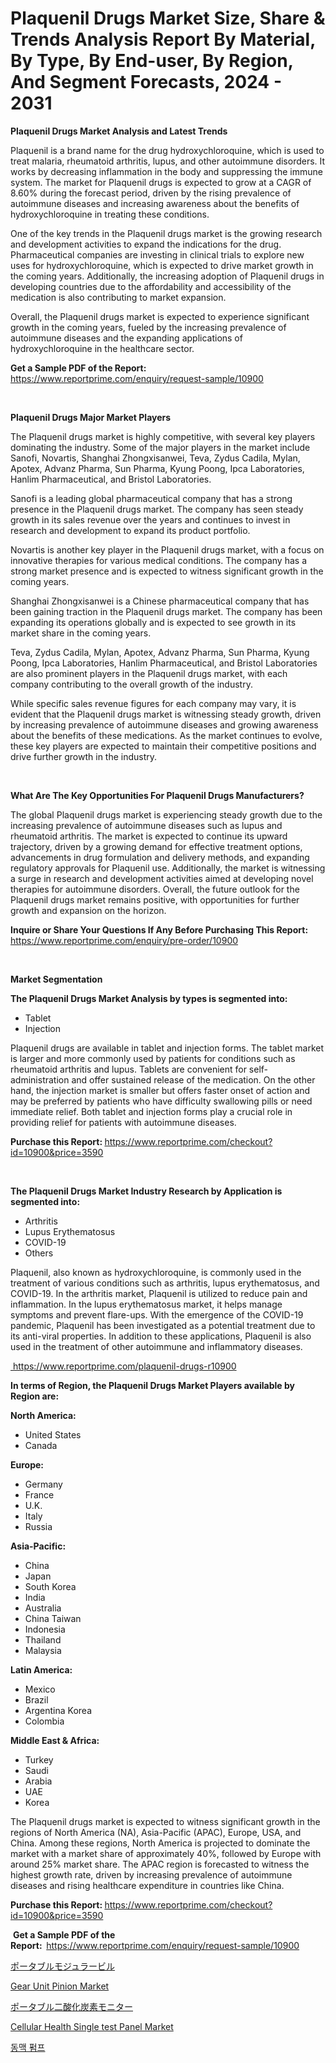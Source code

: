 <p><h1>Plaquenil Drugs Market Size, Share & Trends Analysis Report By Material, By Type, By End-user, By Region, And Segment Forecasts, 2024 - 2031</h1></p><p><strong>Plaquenil Drugs Market Analysis and Latest Trends</strong></p>
<p><p>Plaquenil is a brand name for the drug hydroxychloroquine, which is used to treat malaria, rheumatoid arthritis, lupus, and other autoimmune disorders. It works by decreasing inflammation in the body and suppressing the immune system. The market for Plaquenil drugs is expected to grow at a CAGR of 8.60% during the forecast period, driven by the rising prevalence of autoimmune diseases and increasing awareness about the benefits of hydroxychloroquine in treating these conditions.</p><p>One of the key trends in the Plaquenil drugs market is the growing research and development activities to expand the indications for the drug. Pharmaceutical companies are investing in clinical trials to explore new uses for hydroxychloroquine, which is expected to drive market growth in the coming years. Additionally, the increasing adoption of Plaquenil drugs in developing countries due to the affordability and accessibility of the medication is also contributing to market expansion.</p><p>Overall, the Plaquenil drugs market is expected to experience significant growth in the coming years, fueled by the increasing prevalence of autoimmune diseases and the expanding applications of hydroxychloroquine in the healthcare sector.</p></p>
<p><strong>Get a Sample PDF of the Report:&nbsp;</strong> <a href="https://www.reportprime.com/enquiry/request-sample/10900">https://www.reportprime.com/enquiry/request-sample/10900</a></p>
<p>&nbsp;</p>
<p><strong>Plaquenil Drugs Major Market Players</strong></p>
<p><p>The Plaquenil drugs market is highly competitive, with several key players dominating the industry. Some of the major players in the market include Sanofi, Novartis, Shanghai Zhongxisanwei, Teva, Zydus Cadila, Mylan, Apotex, Advanz Pharma, Sun Pharma, Kyung Poong, Ipca Laboratories, Hanlim Pharmaceutical, and Bristol Laboratories.</p><p>Sanofi is a leading global pharmaceutical company that has a strong presence in the Plaquenil drugs market. The company has seen steady growth in its sales revenue over the years and continues to invest in research and development to expand its product portfolio.</p><p>Novartis is another key player in the Plaquenil drugs market, with a focus on innovative therapies for various medical conditions. The company has a strong market presence and is expected to witness significant growth in the coming years.</p><p>Shanghai Zhongxisanwei is a Chinese pharmaceutical company that has been gaining traction in the Plaquenil drugs market. The company has been expanding its operations globally and is expected to see growth in its market share in the coming years.</p><p>Teva, Zydus Cadila, Mylan, Apotex, Advanz Pharma, Sun Pharma, Kyung Poong, Ipca Laboratories, Hanlim Pharmaceutical, and Bristol Laboratories are also prominent players in the Plaquenil drugs market, with each company contributing to the overall growth of the industry.</p><p>While specific sales revenue figures for each company may vary, it is evident that the Plaquenil drugs market is witnessing steady growth, driven by increasing prevalence of autoimmune diseases and growing awareness about the benefits of these medications. As the market continues to evolve, these key players are expected to maintain their competitive positions and drive further growth in the industry.</p></p>
<p>&nbsp;</p>
<p><strong>What Are The Key Opportunities For Plaquenil Drugs Manufacturers?</strong></p>
<p><p>The global Plaquenil drugs market is experiencing steady growth due to the increasing prevalence of autoimmune diseases such as lupus and rheumatoid arthritis. The market is expected to continue its upward trajectory, driven by a growing demand for effective treatment options, advancements in drug formulation and delivery methods, and expanding regulatory approvals for Plaquenil use. Additionally, the market is witnessing a surge in research and development activities aimed at developing novel therapies for autoimmune disorders. Overall, the future outlook for the Plaquenil drugs market remains positive, with opportunities for further growth and expansion on the horizon.</p></p>
<p><strong>Inquire or Share Your Questions If Any Before Purchasing This Report:</strong> <a href="https://www.reportprime.com/enquiry/pre-order/10900">https://www.reportprime.com/enquiry/pre-order/10900</a></p>
<p>&nbsp;</p>
<p><strong>Market Segmentation</strong></p>
<p><strong>The Plaquenil Drugs Market Analysis by types is segmented into:</strong></p>
<p><ul><li>Tablet</li><li>Injection</li></ul></p>
<p><p>Plaquenil drugs are available in tablet and injection forms. The tablet market is larger and more commonly used by patients for conditions such as rheumatoid arthritis and lupus. Tablets are convenient for self-administration and offer sustained release of the medication. On the other hand, the injection market is smaller but offers faster onset of action and may be preferred by patients who have difficulty swallowing pills or need immediate relief. Both tablet and injection forms play a crucial role in providing relief for patients with autoimmune diseases.</p></p>
<p><strong>Purchase this Report:&nbsp;</strong><a href="https://www.reportprime.com/checkout?id=10900&price=3590">https://www.reportprime.com/checkout?id=10900&price=3590</a></p>
<p>&nbsp;</p>
<p><strong>The Plaquenil Drugs Market Industry Research by Application is segmented into:</strong></p>
<p><ul><li>Arthritis</li><li>Lupus Erythematosus</li><li>COVID-19</li><li>Others</li></ul></p>
<p><p>Plaquenil, also known as hydroxychloroquine, is commonly used in the treatment of various conditions such as arthritis, lupus erythematosus, and COVID-19. In the arthritis market, Plaquenil is utilized to reduce pain and inflammation. In the lupus erythematosus market, it helps manage symptoms and prevent flare-ups. With the emergence of the COVID-19 pandemic, Plaquenil has been investigated as a potential treatment due to its anti-viral properties. In addition to these applications, Plaquenil is also used in the treatment of other autoimmune and inflammatory diseases.</p></p>
<p><a href="https://www.reportprime.com/plaquenil-drugs-r10900">&nbsp;https://www.reportprime.com/plaquenil-drugs-r10900</a></p>
<p><strong>In terms of Region, the Plaquenil Drugs Market Players available by Region are:</strong></p>
<p>
    <p> <strong> North America: </strong>
        <ul>
            <li>United States</li>
            <li>Canada</li>
        </ul>
        </p> 
    <p> <strong> Europe: </strong>
        <ul>
            <li>Germany</li>
            <li>France</li>
            <li>U.K.</li>
            <li>Italy</li>
            <li>Russia</li>
        </ul>
        </p> 
    <p> <strong> Asia-Pacific: </strong>
        <ul>
            <li>China</li>
            <li>Japan</li>
            <li>South Korea</li>
            <li>India</li>
            <li>Australia</li>
            <li>China Taiwan</li>
            <li>Indonesia</li>
            <li>Thailand</li>
            <li>Malaysia</li>
        </ul>
        </p> 
    <p> <strong> Latin America: </strong>
        <ul>
            <li>Mexico</li>
            <li>Brazil</li>
            <li>Argentina Korea</li>
            <li>Colombia</li>
        </ul>
        </p> 
    <p> <strong> Middle East & Africa: </strong>
        <ul>
            <li>Turkey</li>
            <li>Saudi</li>
            <li>Arabia</li>
            <li>UAE</li>
            <li>Korea</li>
        </ul>
    </p>
    </p>
<p><p>The Plaquenil drugs market is expected to witness significant growth in the regions of North America (NA), Asia-Pacific (APAC), Europe, USA, and China. Among these regions, North America is projected to dominate the market with a market share of approximately 40%, followed by Europe with around 25% market share. The APAC region is forecasted to witness the highest growth rate, driven by increasing prevalence of autoimmune diseases and rising healthcare expenditure in countries like China.</p></p>
<p><strong>Purchase this Report: </strong><a href="https://www.reportprime.com/checkout?id=10900&price=3590">https://www.reportprime.com/checkout?id=10900&price=3590</a></p>
<p>&nbsp;<strong>Get a Sample PDF of the Report:&nbsp;&nbsp;</strong><a href="https://www.reportprime.com/enquiry/request-sample/10900">https://www.reportprime.com/enquiry/request-sample/10900</a></p>
<p><strong></strong></p>
<p><p><a href="https://medium.com/@tamaracsmith02024/%E3%83%9D%E3%83%BC%E3%82%BF%E3%83%96%E3%83%AB%E3%83%A2%E3%82%B8%E3%83%A5%E3%83%A9%E3%83%BC%E3%83%93%E3%83%AB%E3%81%AE%E5%B8%82%E5%A0%B4%E3%82%B7%E3%82%A7%E3%82%A2%E3%81%A8%E6%96%B0%E3%81%97%E3%81%84%E3%83%88%E3%83%AC%E3%83%B3%E3%83%89%E5%88%86%E6%9E%90-%E3%81%9D%E3%81%AE%E3%82%BF%E3%82%A4%E3%83%97-%E3%82%A2%E3%83%97%E3%83%AA%E3%82%B1%E3%83%BC%E3%82%B7%E3%83%A7%E3%83%B3-%E6%9C%80%E7%B5%82%E4%BD%BF%E7%94%A8%E9%80%94%E3%81%8A%E3%82%88%E3%81%B32024%E5%B9%B4%E3%81%8B%E3%82%892031%E5%B9%B4%E3%81%BE%E3%81%A7%E3%81%AE%E4%BA%88%E6%B8%AC%E3%81%AB%E3%82%88%E3%82%8B-cc9cc37e3e4e">ポータブルモジュラービル</a></p><p><a href="https://medium.com/@lawrencekelley6262/gear-unit-pinion-market-emerging-trends-and-future-prospects-for-period-from-2024-to-2031-f05db0d01366">Gear Unit Pinion Market</a></p><p><a href="https://medium.com/@bertabellesqo9u/%E3%83%9D%E3%83%BC%E3%82%BF%E3%83%96%E3%83%AB%E4%BA%8C%E9%85%B8%E5%8C%96%E7%82%AD%E7%B4%A0%E3%83%A2%E3%83%8B%E3%82%BF%E3%83%BC%E3%81%AE%E5%B8%82%E5%A0%B4%E8%A6%8F%E6%A8%A1%E3%81%AF-%E5%B9%B4%E7%8E%877-3-%E3%81%A7%E6%88%90%E9%95%B7%E3%81%97%E3%81%A6%E3%81%8A%E3%82%8A-%E3%81%93%E3%81%AE%E3%83%AC%E3%83%9D%E3%83%BC%E3%83%88%E3%81%AF-%E3%82%BF%E3%82%A4%E3%83%97-%E7%94%A8%E9%80%94-%E6%88%90%E9%95%B7-%E3%81%8A%E3%82%88%E3%81%B32024%E5%B9%B4%E3%81%8B%E3%82%892031%E5%B9%B4%E3%81%BE%E3%81%A7%E3%81%AE%E4%BA%88%E6%B8%AC%E3%81%AB%E3%82%88%E3%82%8B%E5%88%86%E6%9E%90%E3%82%92%E3%82%AB%E3%83%90%E3%83%BC%E3%81%97%E3%81%A6%E3%81%84%E3%81%BE%E3%81%99-a4e2f7efa649">ポータブル二酸化炭素モニター</a></p><p><a href="https://github.com/tamvrosiya/Market-Research-Report-List-5/blob/main/cellular-health-single-test-panel-market.md">Cellular Health Single test Panel Market</a></p><p><a href="https://medium.com/@ayeunajepe_51784/2024%EB%85%84%EB%B6%80%ED%84%B0-2031%EB%85%84%EA%B9%8C%EC%A7%80%EC%9D%98-%EB%8F%99%EB%A7%A5-%ED%8E%8C%ED%94%84-%EC%8B%9C%EC%9E%A5-%EC%8B%A0%ED%9D%A5-%EB%8F%99%ED%96%A5%EA%B3%BC-%EB%AF%B8%EB%9E%98-%EC%A0%84%EB%A7%9D-2fd9dc61e9ca">동맥 펌프</a></p></p>